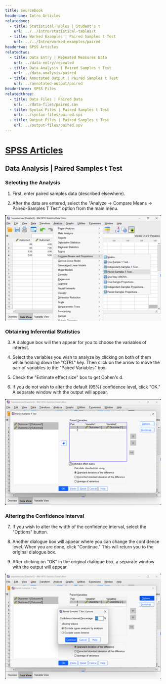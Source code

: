 ```yaml
---
title: Sourcebook
headerone: Intro Articles
relatedone:
  - title: Statistical Tables | Student's t
    url: ../../Intro/statistical-tables/t
  - title: Worked Examples | Paired Samples t Test
    url: ../../Intro/worked-examples/paired
headertwo: SPSS Articles
relatedtwo:
  - title: Data Entry | Repeated Measures Data
    url: ../data-entry/repeated
  - title: Data Analysis | Paired Samples t Test
    url: ../data-analysis/paired
  - title: Annotated Output | Paired Samples t Test
    url: ../annotated-output/paired
headerthree: SPSS Files
relatedthree:
  - title: Data Files | Paired Data
    url: ../data-files/paired.sav
  - title: Syntax Files | Paired Samples t Test
    url: ../syntax-files/paired.sps
  - title: Output Files | Paired Samples t Test
    url: ../output-files/paired.spv
---
```


# [SPSS Articles](../index.md)

## Data Analysis | Paired Samples t Test

### Selecting the Analysis

1. First, enter paired samples data (described elsewhere). 

2. After the data are entered, select the "Analyze → Compare Means → Paired-Samples T Test" option from the main menu. 

<p align="center"><kbd><img src="paired1.png"></kbd></p>

### Obtaining Inferential Statistics 

3. A dialogue box will then appear for you to choose the variables of interest. 

4. Select the variables you wish to analyze by clicking on both of them while holding down the "CTRL" key. Then click on the arrow to move the pair of variables to the "Paired Variables" box.

5. Check the "Estimate effect size" box to get Cohen's d.

6. If you do not wish to alter the default (95%) confidence level, click "OK." A separate window with the output will appear.

<p align="center"><kbd><img src="paired2.png"></kbd></p>

### Altering the Confidence Interval 
 
7. If you wish to alter the width of the confidence interval, select the "Options" button.

8. Another dialogue box will appear where you can change the confidence level. When you are done, click "Continue." This will return you to the original dialogue box. 

9. After clicking on "OK" in the original dialogue box, a separate window with the output will appear.

<p align="center"><kbd><img src="paired3.png"></kbd></p>
